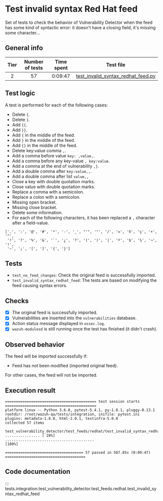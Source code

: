 # Test invalid syntax Red Hat feed

Set of tests to check the behavior of Vulnerability Detector when the feed has some kind of syntactic error: it doesn't
have a closing field, it's missing some character...

## General info

|Tier | Number of tests | Time spent| Test file |
|:--:|:--:|:--:|:--:|
| 2 | 57 | 0:09:47 | [test_invalid_syntax_redhat_feed.py](../../../test_feeds/redhat/test_invalid_syntax_redhat_feed.py)|

## Test logic

A test is performed for each of the following cases:

- Delete `{`.
- Delete `}`.
- Add `{{`.
- Add `}}`.
- Add `{` in the middle of the feed.
- Add `}` in the middle of the feed.
- Add `{}` in the middle of the feed.
- Delete key:value comma `,`.
- Add a comma before value `key: ,value,`.
- Add a comma before any key-value `, key:value`.
- Add a comma at the end of vulnerability `,}`.
- Add a double comma after `key:value,,`.
- Add a double comma after list `value,,`
- Close a key with double quotation marks.
- Close value with double quotation marks.
- Replace a comma with a semicolon.
- Replace a colon with a semicolon.
- Missing open bracket.
- Missing close bracket.
- Delete some information.
- For each of the following characters, it has been replaced a `,` character after a field-value.

```
['.', ':', '@', '#', '*', '-', '_', "'", '"', '/', '=', 'ñ', 'ç', '+', '^',
 '!', '?', '%', '&', '`', '¿', '?', '(', ')', '|', 'º', '$', '½', '¬',  '!',
 '~', '¡', '[', ']', '{', '}']
```

## Tests

- `test_no_feed_changes`: Check the original feed is successfully imported.
- `test_invalid_syntax_redhat_feed`: The tests are based on modifying the feed causing syntax errors.

## Checks

- [x] The original feed is successfully imported.
- [x] Vulnerabilities are inserted into the `vulnerabilities` database.
- [x] Action status message displayed in `ossec.log`.
- [x] `wazuh-modulesd` is still running once the test has finished (it didn't crash).

## Observed behavior

The feed will be imported successfully if:

- Feed has not been modified (imported original feed).

For other cases, the feed will not be imported.

## Execution result

```
========================================== test session starts ==========================================
platform linux -- Python 3.6.8, pytest-5.4.1, py-1.8.1, pluggy-0.13.1
rootdir: /root/wazuh-qa/tests/integration, inifile: pytest.ini
plugins: metadata-1.8.0, html-2.0.1, testinfra-5.0.0
collected 57 items

test_vulnerability_detector/test_feeds/redhat/test_invalid_syntax_redhat_feed.py ................ [ 28%]
.........................................                                                         [100%]

==================================== 57 passed in 587.85s (0:09:47) =====================================
```


## Code documentation

::: tests.integration.test_vulnerability_detector.test_feeds.redhat.test_invalid_syntax_redhat_feed
